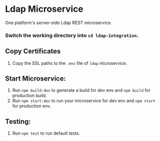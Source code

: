 Ldap Microservice
=================================================

One platform's server-side Ldap REST microservice.

### Switch the working directory into `cd ldap-integration`.

  Copy Certificates
  ------------
  1.  Copy the SSL paths to the `.env` file of `ldap` microservice.

  Start Microservice:
  ------------
  1.  Run `npm build:dev` to generate a build for dev env and `npm build` for production build.
  2.  Run `npm start:dev` to run your microservice for dev env and `npm start` for production env.


  Testing:
  ------------
  1.  Run `npm test` to run default tests.
